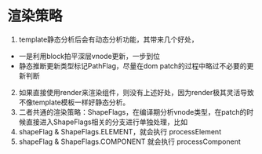 # 渲染策略
1. template静态分析后会有动态分析功能，其带来几个好处，
- 一是利用block拍平深层vnode更新，一步到位
- 静态推断更新类型标记PathFlag，尽量在dom patch的过程中略过不必要的更新判断
2. 如果直接使用render来渲染组件，则没有上述好处，因为render极其灵活导致不像template模板一样好静态分析。
3. 二者共通的渲染策略：ShapeFlags，在编译期分析vnode类型，在patch的时候直接进入ShapeFlags相关的分支进行单独处理，比如  
  1. shapeFlag & ShapeFlags.ELEMENT，就会执行  processElement
  2. shapeFlag & ShapeFlags.COMPONENT 就会执行 processComponent
